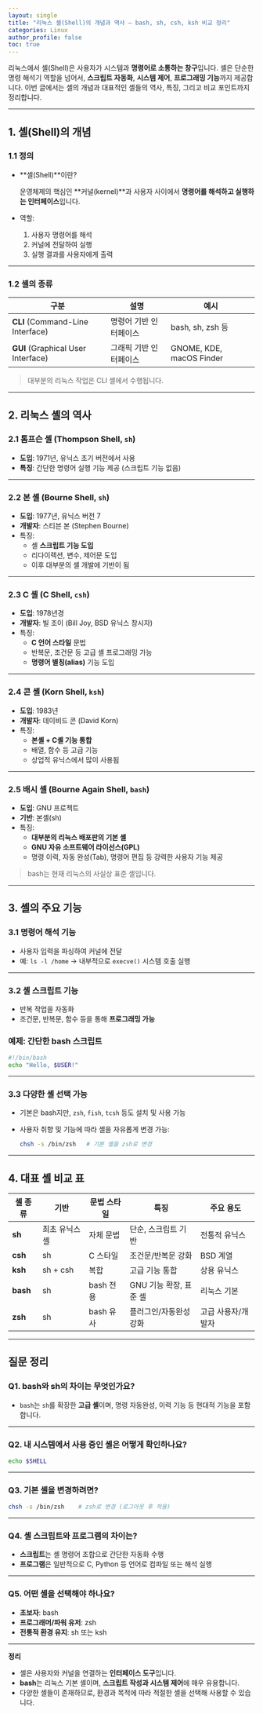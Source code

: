 ```yaml
---
layout: single
title: "리눅스 셸(Shell)의 개념과 역사 – bash, sh, csh, ksh 비교 정리"
categories: Linux
author_profile: false
toc: true
---
```


리눅스에서 셸(Shell)은 사용자가 시스템과 **명령어로 소통하는 창구**입니다. 셸은 단순한 명령 해석기 역할을 넘어서, **스크립트 자동화**, **시스템 제어**, **프로그래밍 기능**까지 제공합니다. 이번 글에서는 셸의 개념과 대표적인 셸들의 역사, 특징, 그리고 비교 포인트까지 정리합니다.

------

## 1. 셸(Shell)의 개념

### 1.1 정의

- **셸(Shell)**이란?

  운영체제의 핵심인 **커널(kernel)**과 사용자 사이에서 **명령어를 해석하고 실행하는 인터페이스**입니다.

- 역할:

  1. 사용자 명령어를 해석
  2. 커널에 전달하여 실행
  3. 실행 결과를 사용자에게 출력

------

### 1.2 셸의 종류

| 구분                               | 설명                   | 예시                     |
| ---------------------------------- | ---------------------- | ------------------------ |
| **CLI** (Command-Line Interface)   | 명령어 기반 인터페이스 | bash, sh, zsh 등         |
| **GUI** (Graphical User Interface) | 그래픽 기반 인터페이스 | GNOME, KDE, macOS Finder |

> 대부분의 리눅스 작업은 CLI 셸에서 수행됩니다.

------

## 2. 리눅스 셸의 역사

### 2.1 톰프슨 셸 (Thompson Shell, `sh`)

- **도입**: 1971년, 유닉스 초기 버전에서 사용
- **특징**: 간단한 명령어 실행 기능 제공 (스크립트 기능 없음)

------

### 2.2 본 셸 (Bourne Shell, `sh`)

- **도입**: 1977년, 유닉스 버전 7
- **개발자**: 스티븐 본 (Stephen Bourne)
- 특징:
  - 셸 **스크립트 기능 도입**
  - 리다이렉션, 변수, 제어문 도입
  - 이후 대부분의 셸 개발에 기반이 됨

------

### 2.3 C 셸 (C Shell, `csh`)

- **도입**: 1978년경
- **개발자**: 빌 조이 (Bill Joy, BSD 유닉스 창시자)
- 특징:
  - **C 언어 스타일** 문법
  - 반복문, 조건문 등 고급 셸 프로그래밍 가능
  - **명령어 별칭(alias)** 기능 도입

------

### 2.4 콘 셸 (Korn Shell, `ksh`)

- **도입**: 1983년
- **개발자**: 데이비드 콘 (David Korn)
- 특징:
  - **본셸 + C셸 기능 통합**
  - 배열, 함수 등 고급 기능
  - 상업적 유닉스에서 많이 사용됨

------

### 2.5 배시 셸 (Bourne Again Shell, `bash`)

- **도입**: GNU 프로젝트
- **기반**: 본셸(sh)
- 특징:
  - **대부분의 리눅스 배포판의 기본 셸**
  - **GNU 자유 소프트웨어 라이선스(GPL)**
  - 명령 이력, 자동 완성(Tab), 명령어 편집 등 강력한 사용자 기능 제공

> bash는 현재 리눅스의 사실상 표준 셸입니다.

------

## 3. 셸의 주요 기능

### 3.1 명령어 해석 기능

- 사용자 입력을 파싱하여 커널에 전달
- 예: `ls -l /home` → 내부적으로 `execve()` 시스템 호출 실행

------

### 3.2 셸 스크립트 기능

- 반복 작업을 자동화
- 조건문, 반복문, 함수 등을 통해 **프로그래밍 가능**

### 예제: 간단한 bash 스크립트

```bash
#!/bin/bash
echo "Hello, $USER!"
```

------

### 3.3 다양한 셸 선택 가능

- 기본은 bash지만, `zsh`, `fish`, `tcsh` 등도 설치 및 사용 가능

- 사용자 취향 및 기능에 따라 셸을 자유롭게 변경 가능:

  ```bash
  chsh -s /bin/zsh   # 기본 셸을 zsh로 변경
  ```

------

## 4. 대표 셸 비교 표

| 셸 종류  | 기반           | 문법 스타일 | 특징                   | 주요 용도          |
| -------- | -------------- | ----------- | ---------------------- | ------------------ |
| **sh**   | 최초 유닉스 셸 | 자체 문법   | 단순, 스크립트 기반    | 전통적 유닉스      |
| **csh**  | sh             | C 스타일    | 조건문/반복문 강화     | BSD 계열           |
| **ksh**  | sh + csh       | 복합        | 고급 기능 통합         | 상용 유닉스        |
| **bash** | sh             | bash 전용   | GNU 기능 확장, 표준 셸 | 리눅스 기본        |
| **zsh**  | sh             | bash 유사   | 플러그인/자동완성 강화 | 고급 사용자/개발자 |

------

## 질문 정리

### Q1. bash와 sh의 차이는 무엇인가요?

- `bash`는 `sh`를 확장한 **고급 셸**이며, 명령 자동완성, 이력 기능 등 현대적 기능을 포함합니다.

------

### Q2. 내 시스템에서 사용 중인 셸은 어떻게 확인하나요?

```bash
echo $SHELL
```

------

### Q3. 기본 셸을 변경하려면?

```bash
chsh -s /bin/zsh    # zsh로 변경 (로그아웃 후 적용)
```

------

### Q4. 셸 스크립트와 프로그램의 차이는?

- **스크립트**는 셸 명령어 조합으로 간단한 자동화 수행
- **프로그램**은 일반적으로 C, Python 등 언어로 컴파일 또는 해석 실행

------

### Q5. 어떤 셸을 선택해야 하나요?

- **초보자**: bash
- **프로그래머/파워 유저**: zsh
- **전통적 환경 유지**: sh 또는 ksh

------

**정리**

- 셸은 사용자와 커널을 연결하는 **인터페이스 도구**입니다.
- **bash**는 리눅스 기본 셸이며, **스크립트 작성과 시스템 제어**에 매우 유용합니다.
- 다양한 셸들이 존재하므로, 환경과 목적에 따라 적절한 셸을 선택해 사용할 수 있습니다.
